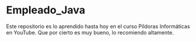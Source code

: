 # Empleado_Java
Este repositorio es lo aprendido hasta hoy en el curso Píldoras Informáticas en YouTube. Que por cierto es muy bueno, lo recomiendo altamente.
